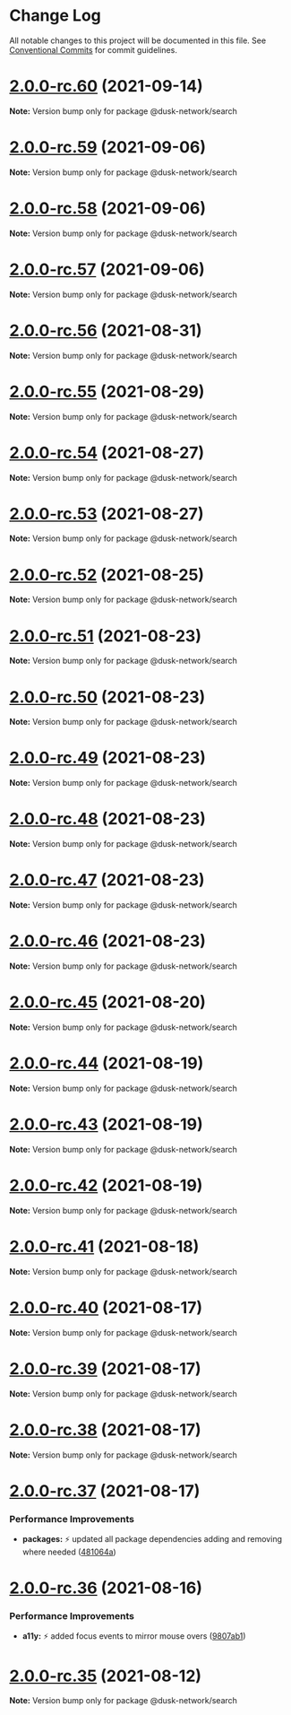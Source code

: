 # Change Log

All notable changes to this project will be documented in this file.
See [Conventional Commits](https://conventionalcommits.org) for commit guidelines.

# [2.0.0-rc.60](https://github.com/dusk-network/dusk-ui-kit/compare/v2.0.0-rc.59...v2.0.0-rc.60) (2021-09-14)

**Note:** Version bump only for package @dusk-network/search





# [2.0.0-rc.59](https://github.com/dusk-network/dusk-ui-kit/compare/v2.0.0-rc.58...v2.0.0-rc.59) (2021-09-06)

**Note:** Version bump only for package @dusk-network/search





# [2.0.0-rc.58](https://github.com/dusk-network/dusk-ui-kit/compare/v2.0.0-rc.57...v2.0.0-rc.58) (2021-09-06)

**Note:** Version bump only for package @dusk-network/search





# [2.0.0-rc.57](https://github.com/dusk-network/dusk-ui-kit/compare/v2.0.0-rc.56...v2.0.0-rc.57) (2021-09-06)

**Note:** Version bump only for package @dusk-network/search





# [2.0.0-rc.56](https://github.com/dusk-network/dusk-ui-kit/compare/v2.0.0-rc.55...v2.0.0-rc.56) (2021-08-31)

**Note:** Version bump only for package @dusk-network/search





# [2.0.0-rc.55](https://github.com/dusk-network/dusk-ui-kit/compare/v2.0.0-rc.54...v2.0.0-rc.55) (2021-08-29)

**Note:** Version bump only for package @dusk-network/search





# [2.0.0-rc.54](https://github.com/dusk-network/dusk-ui-kit/compare/v2.0.0-rc.53...v2.0.0-rc.54) (2021-08-27)

**Note:** Version bump only for package @dusk-network/search





# [2.0.0-rc.53](https://github.com/dusk-network/dusk-ui-kit/compare/v2.0.0-rc.52...v2.0.0-rc.53) (2021-08-27)

**Note:** Version bump only for package @dusk-network/search





# [2.0.0-rc.52](https://github.com/dusk-network/dusk-ui-kit/compare/v2.0.0-rc.51...v2.0.0-rc.52) (2021-08-25)

**Note:** Version bump only for package @dusk-network/search





# [2.0.0-rc.51](https://github.com/dusk-network/dusk-ui-kit/compare/v2.0.0-rc.50...v2.0.0-rc.51) (2021-08-23)

**Note:** Version bump only for package @dusk-network/search





# [2.0.0-rc.50](https://github.com/dusk-network/dusk-ui-kit/compare/v2.0.0-rc.49...v2.0.0-rc.50) (2021-08-23)

**Note:** Version bump only for package @dusk-network/search





# [2.0.0-rc.49](https://github.com/dusk-network/dusk-ui-kit/compare/v2.0.0-rc.48...v2.0.0-rc.49) (2021-08-23)

**Note:** Version bump only for package @dusk-network/search





# [2.0.0-rc.48](https://github.com/dusk-network/dusk-ui-kit/compare/v2.0.0-rc.47...v2.0.0-rc.48) (2021-08-23)

**Note:** Version bump only for package @dusk-network/search





# [2.0.0-rc.47](https://github.com/dusk-network/dusk-ui-kit/compare/v2.0.0-rc.46...v2.0.0-rc.47) (2021-08-23)

**Note:** Version bump only for package @dusk-network/search





# [2.0.0-rc.46](https://github.com/dusk-network/dusk-ui-kit/compare/v2.0.0-rc.45...v2.0.0-rc.46) (2021-08-23)

**Note:** Version bump only for package @dusk-network/search





# [2.0.0-rc.45](https://github.com/dusk-network/dusk-ui-kit/compare/v2.0.0-rc.44...v2.0.0-rc.45) (2021-08-20)

**Note:** Version bump only for package @dusk-network/search





# [2.0.0-rc.44](https://github.com/dusk-network/dusk-ui-kit/compare/v2.0.0-rc.43...v2.0.0-rc.44) (2021-08-19)

**Note:** Version bump only for package @dusk-network/search





# [2.0.0-rc.43](https://github.com/dusk-network/dusk-ui-kit/compare/v2.0.0-rc.42...v2.0.0-rc.43) (2021-08-19)

**Note:** Version bump only for package @dusk-network/search





# [2.0.0-rc.42](https://github.com/dusk-network/dusk-ui-kit/compare/v2.0.0-rc.41...v2.0.0-rc.42) (2021-08-19)

**Note:** Version bump only for package @dusk-network/search





# [2.0.0-rc.41](https://github.com/dusk-network/dusk-ui-kit/compare/v2.0.0-rc.40...v2.0.0-rc.41) (2021-08-18)

**Note:** Version bump only for package @dusk-network/search





# [2.0.0-rc.40](https://github.com/dusk-network/dusk-ui-kit/compare/v2.0.0-rc.39...v2.0.0-rc.40) (2021-08-17)

**Note:** Version bump only for package @dusk-network/search





# [2.0.0-rc.39](https://github.com/dusk-network/dusk-ui-kit/compare/v2.0.0-rc.38...v2.0.0-rc.39) (2021-08-17)

**Note:** Version bump only for package @dusk-network/search





# [2.0.0-rc.38](https://github.com/dusk-network/dusk-ui-kit/compare/v2.0.0-rc.37...v2.0.0-rc.38) (2021-08-17)

**Note:** Version bump only for package @dusk-network/search





# [2.0.0-rc.37](https://github.com/dusk-network/dusk-ui-kit/compare/v2.0.0-rc.36...v2.0.0-rc.37) (2021-08-17)


### Performance Improvements

* **packages:** ⚡️ updated all package dependencies adding and removing where needed ([481064a](https://github.com/dusk-network/dusk-ui-kit/commit/481064ad6672e547aa0ab0fcadc69c7e37a91170))





# [2.0.0-rc.36](https://github.com/dusk-network/dusk-ui-kit/compare/v2.0.0-rc.35...v2.0.0-rc.36) (2021-08-16)


### Performance Improvements

* **a11y:** ⚡️ added focus events to mirror mouse overs ([9807ab1](https://github.com/dusk-network/dusk-ui-kit/commit/9807ab1bf4ee8116797b0f4a0e44dd46293cc8cd))





# [2.0.0-rc.35](https://github.com/dusk-network/dusk-ui-kit/compare/v2.0.0-rc.34...v2.0.0-rc.35) (2021-08-12)

**Note:** Version bump only for package @dusk-network/search
